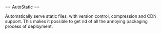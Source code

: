 == AutoStatic ==

Automatically serve static files, with version control, compression and CDN support. This makes it possible to get rid of all the annoying packaging process of deployment.
